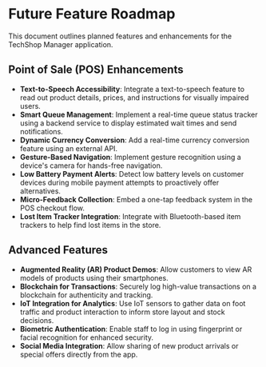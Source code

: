 # Future Feature Roadmap

This document outlines planned features and enhancements for the TechShop Manager application.

## Point of Sale (POS) Enhancements

- **Text-to-Speech Accessibility**: Integrate a text-to-speech feature to read out product details, prices, and instructions for visually impaired users.
- **Smart Queue Management**: Implement a real-time queue status tracker using a backend service to display estimated wait times and send notifications.
- **Dynamic Currency Conversion**: Add a real-time currency conversion feature using an external API.
- **Gesture-Based Navigation**: Implement gesture recognition using a device's camera for hands-free navigation.
- **Low Battery Payment Alerts**: Detect low battery levels on customer devices during mobile payment attempts to proactively offer alternatives.
- **Micro-Feedback Collection**: Embed a one-tap feedback system in the POS checkout flow.
- **Lost Item Tracker Integration**: Integrate with Bluetooth-based item trackers to help find lost items in the store.

## Advanced Features

- **Augmented Reality (AR) Product Demos**: Allow customers to view AR models of products using their smartphones.
- **Blockchain for Transactions**: Securely log high-value transactions on a blockchain for authenticity and tracking.
- **IoT Integration for Analytics**: Use IoT sensors to gather data on foot traffic and product interaction to inform store layout and stock decisions.
- **Biometric Authentication**: Enable staff to log in using fingerprint or facial recognition for enhanced security.
- **Social Media Integration**: Allow sharing of new product arrivals or special offers directly from the app.
